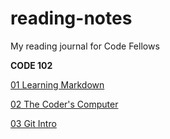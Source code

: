 # reading-notes
My reading journal for Code Fellows 

**CODE 102**

[01 Learning Markdown](code-102/01-learning-markdown.md)

[02 The Coder's Computer](code-102/02-the-coder's-computer.md)

[03 Git Intro](code-102/03-git-intro.md)







